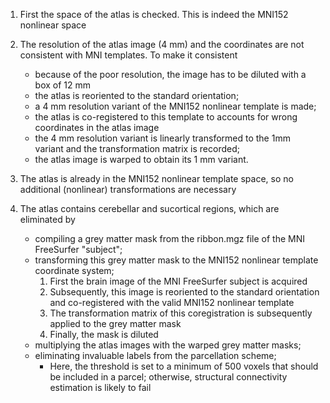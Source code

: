 1. First the space of the atlas is checked. This is indeed the MNI152 nonlinear space

2. The resolution of the atlas image (4 mm) and the coordinates are not consistent with MNI templates. To make it consistent
    - because of the poor resolution, the image has to be diluted with a box of 12 mm
    - the atlas is reoriented to the standard orientation;
    - a 4 mm resolution variant of the MNI152 nonlinear template is made;
    - the atlas is co-registered to this template to accounts for wrong coordinates in the atlas image
    - the 4 mm resolution variant is linearly transformed to the 1mm variant and the transformation matrix is recorded;
    - the atlas image is warped to obtain its 1 mm variant.

3. The atlas is already in the MNI152 nonlinear template space, so no additional (nonlinear) transformations are necessary

4. The atlas contains cerebellar and sucortical regions, which are eliminated by
    - compiling a grey matter mask from the ribbon.mgz file of the MNI FreeSurfer "subject";
    - transforming this grey matter mask to the MNI152 nonlinear template coordinate system;
      1. First the brain image of the MNI FreeSurfer subject is acquired
      2. Subsequently, this image is reoriented to the standard orientation and co-registered with the valid MNI152 nonlinear template
      3. The transformation matrix of this coregistration is subsequently applied to the grey matter mask
      4. Finally, the mask is diluted
    - multiplying the atlas images with the warped grey matter masks;
    - eliminating invaluable labels from the parcellation scheme;
      - Here, the threshold is set to a minimum of 500 voxels that should be included in a parcel; otherwise, structural connectivity estimation is likely to fail
